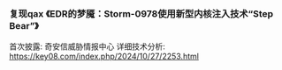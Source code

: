 ### 复现qax 《EDR的梦魇：Storm-0978使用新型内核注入技术“Step Bear”》 
首次披露:  奇安信威胁情报中心 
详细技术分析: 
https://key08.com/index.php/2024/10/27/2253.html
